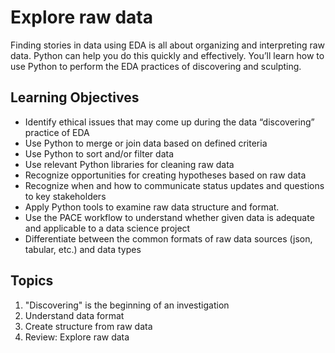 # Explore raw data


Finding stories in data using EDA is all about organizing and interpreting raw data. Python can help you do this quickly and effectively. You’ll learn how to use Python to perform the EDA practices of discovering and sculpting.


## Learning Objectives

- Identify ethical issues that may come up during the data “discovering” practice of EDA
- Use Python to merge or join data based on defined criteria
- Use Python to sort and/or filter data
- Use relevant Python libraries for cleaning raw data
- Recognize opportunities for creating hypotheses based on raw data
- Recognize when and how to communicate status updates and questions to key stakeholders
- Apply Python tools to examine raw data structure and format.
- Use the PACE workflow to understand whether given data is adequate and applicable to a data science project
- Differentiate between the common formats of raw data sources (json, tabular, etc.) and data types

## Topics

1. "Discovering" is the beginning of an investigation
2. Understand data format
3. Create structure from raw data
4. Review: Explore raw data


